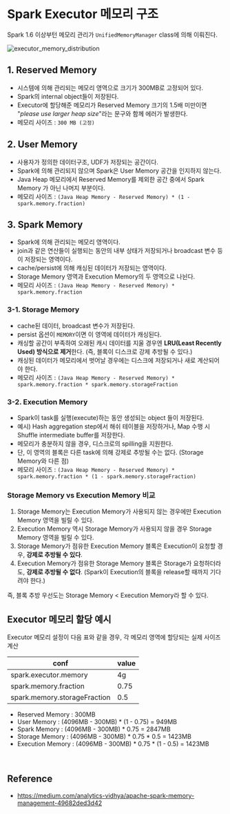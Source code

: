 # Spark Executor 메모리 구조

Spark 1.6 이상부턴 메모리 관리가 ```UnifiedMemoryManager``` class에 의해 이뤄진다.

![executor_memory_distribution](https://github.com/dhkdn9192/data_engineer_should_know/blob/master/interview/hadoop/img/spark_executor_memory_distribution.png)



## 1. Reserved Memory
- 시스템에 의해 관리되는 메모리 영역으로 크기가 300MB로 고정되어 있다.
- Spark의 internal object들이 저장된다.
- Executor에 할당해준 메모리가 Reserved Memory 크기의 1.5배 미만이면 "*please use larger heap size*"라는 문구와 함께 에러가 발생한다.
- 메모리 사이즈 : ```300 MB (고정)```

## 2. User Memory
- 사용자가 정의한 데이터구조, UDF가 저장되는 공간이다.
- Spark에 의해 관리되지 않으며 Spark은 User Memory 공간을 인지하지 않는다.
- Java Heap 메모리에서 Reserved Memory를 제외한 공간 중에서 Spark Memory 가 아닌 나머지 부분이다.
- 메모리 사이즈 : ```(Java Heap Memory - Reserved Memory) * (1 - spark.memory.fraction)```

## 3. Spark Memory
- Spark에 의해 관리되는 메모리 영역이다.
- join과 같은 연산들이 실행되는 동안의 내부 상태가 저장되거나 broadcast 변수 등이 저장되는 영역이다.
- cache/persist에 의해 캐싱된 데이터가 저장되는 영역이다.
- Storage Memory 영역과 Execution Memory의 두 영역으로 나뉜다.
- 메모리 사이즈 : ```(Java Heap Memory - Reserved Memory) * spark.memory.fraction```

### 3-1. Storage Memory
- cache된 데이터, broadcast 변수가 저장된다.
- persist 옵션이 ```MEMORY```이면 이 영역에 데이터가 캐싱된다.
- 캐싱할 공간이 부족하여 오래된 캐시 데이터를 지울 경우엔 **LRU(Least Recently Used) 방식으로 제거**한다. (즉, 블록이 디스크로 강제 추방될 수 있다.)
- 캐싱된 데이터가 메모리에서 벗어날 경우에는 디스크에 저장되거나 새로 계산되어야 한다.
- 메모리 사이즈 : ```(Java Heap Memory - Reserved Memory) * spark.memory.fraction * spark.memory.storageFraction```

### 3-2. Execution Memory
- Spark이 task를 실행(execute)하는 동안 생성되는 object 들이 저장된다.
- 예시) Hash aggregation step에서 해쉬 테이블을 저장하거나, Map 수행 시 Shuffle intermediate buffer를 저장한다.
- 메모리가 충분하지 않을 경우, 디스크로의 spilling을 지원한다.
- 단, 이 영역의 블록은 다른 task에 의해 강제로 추방될 수는 없다. (Storage Memory와 다른 점)
- 메모리 사이즈 : ```(Java Heap Memory - Reserved Memory) * spark.memory.fraction * (1 - spark.memory.storageFraction)```

### Storage Memory vs Execution Memory 비교
1. Storage Memory는 Execution Memory가 사용되지 않는 경우에만 Execution Memory 영역을 빌릴 수 있다.
2. Execution Memory 역시 Storage Memory가 사용되지 않을 경우 Storage Memory 영역을 빌릴 수 있다.
3. Storage Memory가 점유한 Execution Memory 블록은 Execution이 요청할 경우, **강제로 추방될 수 있다**.
4. Execution Memory가 점유한 Storage Memory 블록은 Storage가 요청하더라도, **강제로 추방될 수 없다**. (Spark이 Execution의 블록을 release할 때까지 기다려야 한다.)

즉, 블록 추방 우선도는 Storage Memory < Execution Memory라 할 수 있다.


## Executor 메모리 할당 예시

Executor 메모리 설정이 다음 표와 같을 경우, 각 메모리 영역에 할당되는 실제 사이즈 계산

| conf | value |
| --- | --- |
| spark.executor.memory | 4g |
| spark.memory.fraction | 0.75 |
| spark.memory.storageFraction | 0.5 |


- Reserved Memory : 300MB
- User Memory : (4096MB - 300MB) * (1 - 0.75) = 949MB
- Spark Memory : (4096MB - 300MB) * 0.75 = 2847MB
- Storage Memory : (4096MB - 300MB) * 0.75 * 0.5 = 1423MB
- Execution Memory : (4096MB - 300MB) * 0.75 * (1 - 0.5) = 1423MB



<br>

## Reference
- https://medium.com/analytics-vidhya/apache-spark-memory-management-49682ded3d42
